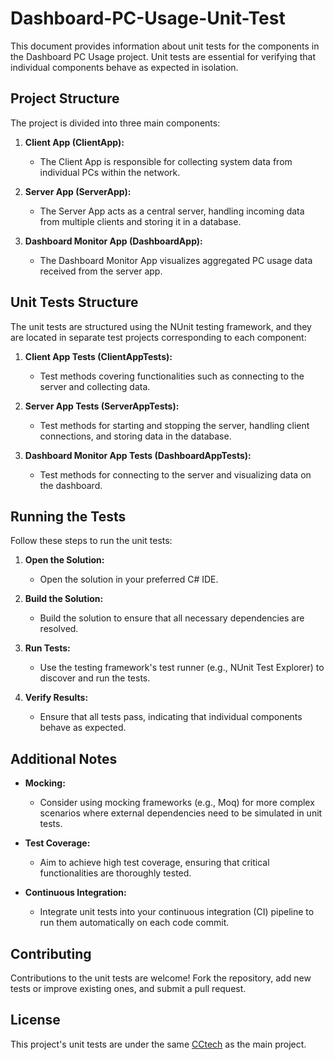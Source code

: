# Dashboard-PC-Usage-Unit-Test

This document provides information about unit tests for the components in the Dashboard PC Usage project. Unit tests are essential for verifying that individual components behave as expected in isolation.

## Project Structure

The project is divided into three main components:

1. **Client App (ClientApp):**
   - The Client App is responsible for collecting system data from individual PCs within the network.

2. **Server App (ServerApp):**
   - The Server App acts as a central server, handling incoming data from multiple clients and storing it in a database.

3. **Dashboard Monitor App (DashboardApp):**
   - The Dashboard Monitor App visualizes aggregated PC usage data received from the server app.

## Unit Tests Structure

The unit tests are structured using the NUnit testing framework, and they are located in separate test projects corresponding to each component:

1. **Client App Tests (ClientAppTests):**
   - Test methods covering functionalities such as connecting to the server and collecting data.

2. **Server App Tests (ServerAppTests):**
   - Test methods for starting and stopping the server, handling client connections, and storing data in the database.

3. **Dashboard Monitor App Tests (DashboardAppTests):**
   - Test methods for connecting to the server and visualizing data on the dashboard.

## Running the Tests

Follow these steps to run the unit tests:

1. **Open the Solution:**
   - Open the solution in your preferred C# IDE.

2. **Build the Solution:**
   - Build the solution to ensure that all necessary dependencies are resolved.

3. **Run Tests:**
   - Use the testing framework's test runner (e.g., NUnit Test Explorer) to discover and run the tests.

4. **Verify Results:**
   - Ensure that all tests pass, indicating that individual components behave as expected.

## Additional Notes

- **Mocking:**
  - Consider using mocking frameworks (e.g., Moq) for more complex scenarios where external dependencies need to be simulated in unit tests.

- **Test Coverage:**
  - Aim to achieve high test coverage, ensuring that critical functionalities are thoroughly tested.

- **Continuous Integration:**
  - Integrate unit tests into your continuous integration (CI) pipeline to run them automatically on each code commit.

## Contributing

Contributions to the unit tests are welcome! Fork the repository, add new tests or improve existing ones, and submit a pull request.

## License

This project's unit tests are under the same [CCtech](LICENSE) as the main project.

